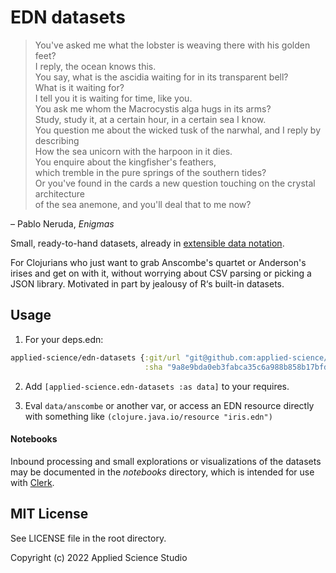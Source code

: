 # EDN datasets

>You've asked me what the lobster is weaving there with his golden feet?<br/>
>I reply, the ocean knows this.<br/>
>You say, what is the ascidia waiting for in its transparent bell?<br/>
>What is it waiting for?<br/>
>I tell you it is waiting for time, like you.<br/>
>You ask me whom the Macrocystis alga hugs in its arms?<br/>
>Study, study it, at a certain hour, in a certain sea I know.<br/>
>You question me about the wicked tusk of the narwhal, and I reply by describing<br/>
>How the sea unicorn with the harpoon in it dies.<br/>
>You enquire about the kingfisher's feathers,<br/>
>which tremble in the pure springs of the southern tides?<br/>
>Or you've found in the cards a new question touching on the crystal architecture<br/>
>of the sea anemone, and you'll deal that to me now?<br/>

– Pablo Neruda, _Enigmas_

Small, ready-to-hand datasets, already in [extensible data notation](https://github.com/edn-format/edn).

For Clojurians who just want to grab Anscombe's quartet or Anderson's irises and get on with it, without worrying about CSV parsing or picking a JSON library. Motivated in part by jealousy of R‘s built-in datasets.



## Usage
1. For your deps.edn:

```clojure
applied-science/edn-datasets {:git/url "git@github.com:applied-science/edn-datasets.git"
                              :sha "9a8e9bda0eb3fabca35c6a988b858b17bfda2ce4"}
```

2. Add `[applied-science.edn-datasets :as data]` to your requires.

3. Eval `data/anscombe` or another var, or access an EDN resource directly with something like `(clojure.java.io/resource "iris.edn")`


#### Notebooks
Inbound processing and small explorations or visualizations of the datasets may be documented in the *notebooks* directory, which is intended for use with [Clerk](https://github.com/nextjournal/clerk/).



## MIT License
See LICENSE file in the root directory.

Copyright (c) 2022 Applied Science Studio

